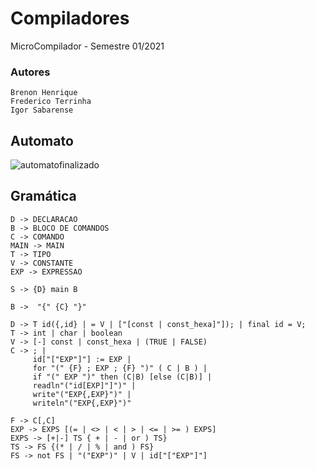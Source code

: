 # Compiladores # 

MicroCompilador - Semestre 01/2021

### Autores ###
 ```   
 Brenon Henrique 
 Frederico Terrinha
 Igor Sabarense
```



## Automato #

![automatofinalizado](https://user-images.githubusercontent.com/36987853/114118883-f7e3a980-98bf-11eb-9aaa-2df747cffc13.png)


## Gramática #
```
D -> DECLARACAO
B -> BLOCO DE COMANDOS
C -> COMANDO
MAIN -> MAIN
T -> TIPO
V -> CONSTANTE
EXP -> EXPRESSAO

S -> {D} main B

B ->  "{" {C} "}"

D -> T id({,id} | = V | ["[const | const_hexa]"]); | final id = V;
T -> int | char | boolean
V -> [-] const | const_hexa | (TRUE | FALSE)
C -> ; |
     id["["EXP"]"] := EXP |
     for "(" {F} ; EXP ; {F} ")" ( C | B ) |
     if "(" EXP ")" then (C|B) [else (C|B)] |
     readln"("id[EXP]"]")" |
     write"("EXP{,EXP}")" |
     writeln"("EXP{,EXP}")"

F -> C[,C]
EXP -> EXPS [(= | <> | < | > | <= | >= ) EXPS]
EXPS -> [+|-] TS { + | - | or ) TS}
TS -> FS {(* | / | % | and ) FS}
FS -> not FS | "("EXP")" | V | id["["EXP"]"]
```



